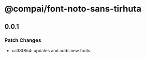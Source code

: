 # @compai/font-noto-sans-tirhuta

## 0.0.1
### Patch Changes

- ca38f854: updates and adds new fonts
